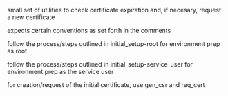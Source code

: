 small set of utilities to check certificate expiration and, if necesary, request a new certificate

expects certain conventions as set forth in the comments

follow the process/steps outlined in initial_setup-root for environment prep as root

follow the process/steps outlined in initial_setup-service_user for environment prep as the service user

for creation/request of the initial certificate, use gen_csr and req_cert
